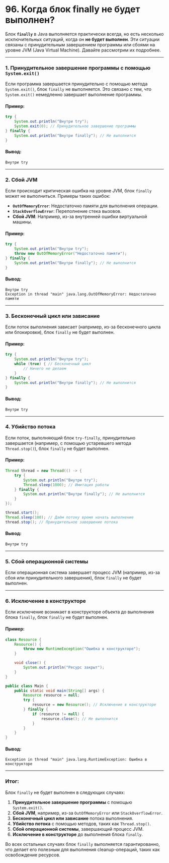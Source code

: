 # 96. Когда блок finally не будет выполнен?

Блок **`finally`** в Java выполняется практически всегда, но есть несколько исключительных ситуаций, когда он **не будет выполнен**. Эти ситуации связаны с принудительным завершением программы или сбоями на уровне JVM (Java Virtual Machine). Давайте рассмотрим их подробнее.

---

### 1. **Принудительное завершение программы с помощью `System.exit()`**
Если программа завершается принудительно с помощью метода `System.exit()`, блок `finally` не выполняется. Это связано с тем, что `System.exit()` немедленно завершает выполнение программы.

#### Пример:
```java
try {
    System.out.println("Внутри try");
    System.exit(0); // Принудительное завершение программы
} finally {
    System.out.println("Внутри finally"); // Не выполнится
}
```

#### Вывод:
```
Внутри try
```

---

### 2. **Сбой JVM**
Если происходит критическая ошибка на уровне JVM, блок `finally` может не выполниться. Примеры таких ошибок:
- **`OutOfMemoryError`**: Недостаточно памяти для выполнения операции.
- **`StackOverflowError`**: Переполнение стека вызовов.
- **Сбой JVM**: Например, из-за внутренней ошибки виртуальной машины.

#### Пример:
```java
try {
    System.out.println("Внутри try");
    throw new OutOfMemoryError("Недостаточно памяти");
} finally {
    System.out.println("Внутри finally"); // Не выполнится
}
```

#### Вывод:
```
Внутри try
Exception in thread "main" java.lang.OutOfMemoryError: Недостаточно памяти
```

---

### 3. **Бесконечный цикл или зависание**
Если поток выполнения зависает (например, из-за бесконечного цикла или блокировки), блок `finally` не будет выполнен.

#### Пример:
```java
try {
    System.out.println("Внутри try");
    while (true) { // Бесконечный цикл
        // Ничего не делаем
    }
} finally {
    System.out.println("Внутри finally"); // Не выполнится
}
```

#### Вывод:
```
Внутри try
```

---

### 4. **Убийство потока**
Если поток, выполняющий блок `try-finally`, принудительно завершается (например, с помощью устаревшего метода `Thread.stop()`), блок `finally` не будет выполнен.

#### Пример:
```java
Thread thread = new Thread(() -> {
    try {
        System.out.println("Внутри try");
        Thread.sleep(1000); // Имитация работы
    } finally {
        System.out.println("Внутри finally"); // Не выполнится
    }
});

thread.start();
Thread.sleep(100); // Даём потоку время начать выполнение
thread.stop(); // Принудительное завершение потока
```

#### Вывод:
```
Внутри try
```

---

### 5. **Сбой операционной системы**
Если операционная система завершает процесс JVM (например, из-за сбоя или принудительного завершения), блок `finally` не будет выполнен.

---

### 6. **Исключение в конструкторе**
Если исключение возникает в конструкторе объекта до выполнения блока `finally`, блок `finally` не будет выполнен.

#### Пример:
```java
class Resource {
    Resource() {
        throw new RuntimeException("Ошибка в конструкторе");
    }

    void close() {
        System.out.println("Ресурс закрыт");
    }
}

public class Main {
    public static void main(String[] args) {
        Resource resource = null;
        try {
            resource = new Resource(); // Исключение в конструкторе
        } finally {
            if (resource != null) {
                resource.close(); // Не выполнится
            }
        }
    }
}
```

#### Вывод:
```
Exception in thread "main" java.lang.RuntimeException: Ошибка в конструкторе
```

---

### Итог:
Блок `finally` не будет выполнен в следующих случаях:
1. **Принудительное завершение программы** с помощью `System.exit()`.
2. **Сбой JVM**, например, из-за `OutOfMemoryError` или `StackOverflowError`.
3. **Бесконечный цикл или зависание** потока выполнения.
4. **Убийство потока** с помощью методов, таких как `Thread.stop()`.
5. **Сбой операционной системы**, завершающий процесс JVM.
6. **Исключение в конструкторе** до выполнения блока `finally`.

Во всех остальных случаях блок `finally` выполняется гарантированно, что делает его полезным для выполнения cleanup-операций, таких как освобождение ресурсов.
